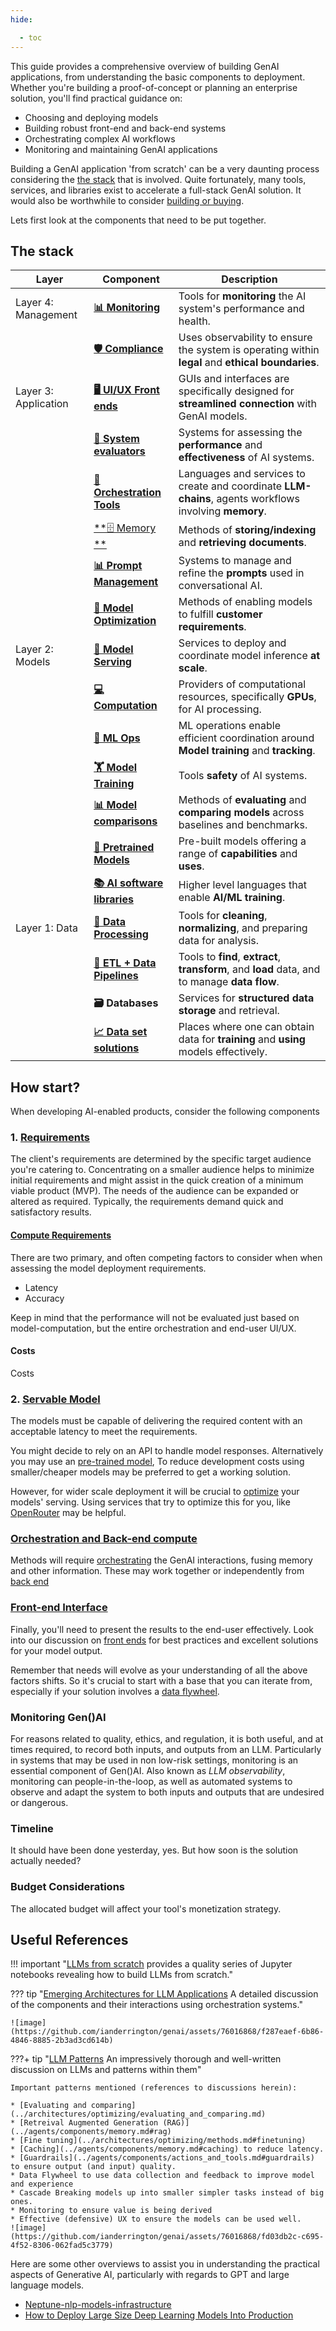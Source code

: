 ```yaml
---
hide:

  - toc
---
```



This guide provides a comprehensive overview of building GenAI applications, from understanding the basic components to deployment. Whether you're building a proof-of-concept or planning an enterprise solution, you'll find practical guidance on:

- Choosing and deploying models
- Building robust front-end and back-end systems
- Orchestrating complex AI workflows
- Monitoring and maintaining GenAI applications


Building a GenAI application 'from scratch' can be a very daunting process considering the [the stack](#the-stack) that is involved. Quite fortunately, many tools, services, and libraries exist to accelerate a full-stack GenAI solution. It would also be worthwhile to consider [building or buying](../../Using/strategically/building_or_buying.md). 

Lets first look at the components that need to be put together. 

## The stack

| Layer             | Component            | Description                                                                 | 
|-------------------|----------------------|-----------------------------------------------------------------------------|
| Layer 4: Management | [**📊 Monitoring**](#monitoring-genai)        | Tools for **monitoring** the AI system's performance and health.            |
|                   | [**🛡 Compliance**](./security_and_compliance/index.md)            | Uses observability to ensure the system is operating within **legal** and **ethical boundaries**. |                  
| Layer 3: Application | [**🖥 UI/UX Front ends**](./front_end/index.md)       |  GUIs and interfaces are specifically designed for **streamlined connection** with GenAI models.         |
|                   | [**📝 System evaluators**](../agents/building_agents/evaluating_and_comparing.md)            |Systems for assessing the **performance** and **effectiveness** of AI systems.      |   
|                   |  [**🧩 Orchestration Tools**](./back_end/orchestrating.md)          |  Languages and services to create and coordinate **LLM-chains**, agents workflows involving **memory**.          |
|                   | [**🗄  Memory **](./back_end/memory.md)              | Methods of **storing/indexing** and **retrieving documents**.         |
|                   | [**📊  Prompt Management**](../prompting/index.md)  |Systems to manage and refine the **prompts** used in conversational AI.          |   
|                   | [**🔧  Model Optimization**](../architectures/optimizing/index.md) | Methods of enabling models to fulfill **customer requirements**. |              
| Layer 2: Models   | [**🚀  Model Serving**](./back_end/llm_ops.md) | Services to deploy and coordinate model inference **at scale**.   | 
|                   | [**💻 Computation**](./back_end/computation.md)          | Providers of computational resources, specifically **GPUs**, for AI processing.  |              
|                   |[**🔄 ML Ops**](./back_end/llm_ops.md)    | ML operations enable efficient coordination around **Model training** and **tracking**. | 
|                   | [**🏋️ Model Training**](../architectures/training/index.md)          | Tools **safety** of AI systems.            |
|                   | [**📊 Model comparisons**](../architectures/optimizing/evaluating_and_comparing.md)|  Methods of **evaluating** and **comparing models** across baselines and benchmarks.| 
|                   | [**🧠 Pretrained Models**](./back_end/pre_trained_models.md)   | Pre-built models offering a range of **capabilities** and **uses**.                  |        
|                   | [**📚 AI software libraries**](#ai-software-libraries)   | Higher level languages that enable **AI/ML training**.                 | 
| Layer 1: Data     | [**🧼 Data Processing**](../data/preparation/index.md)  | Tools for **cleaning**, **normalizing**, and preparing data for analysis.            |   |
|                   | [**🔄 ETL + Data Pipelines**](../data/preparation/index.md#etl-pipelines) | Tools to **find**, **extract**, **transform**, and **load** data, and to manage **data flow**.    |
|                   | **🗃 Databases**        | Services for **structured data storage** and retrieval. |            |
|                   | [**📈 Data set solutions**](../data/sources.md)  | Places where one can obtain data for **training** and **using** models effectively. |



## How start?

When developing AI-enabled products, consider the following components

### 1. [Requirements](#requirements)

The client's requirements are determined by the specific target audience you're catering to. Concentrating on a smaller audience helps to minimize initial requirements and might assist in the quick creation of a minimum viable product (MVP). The needs of the audience can be expanded or altered as required. Typically, the requirements demand quick and satisfactory results.

#### [Compute Requirements](#compute-needs)

There are two primary, and often competing factors to consider when when assessing the model deployment requirements.

- Latency
- Accuracy

Keep in mind that the performance will not be evaluated just based on model-computation, but the entire orchestration and end-user UI/UX. 

#### Costs
Costs

### 2. [Servable Model](#servable-model)

The models must be capable of delivering the required content with an acceptable latency to meet the requirements. 

You might decide to rely on an API to handle model responses. Alternatively you may use an [pre-trained model](back_end/pre_trained_models.md), 
To reduce development costs using smaller/cheaper models may be preferred to get a working solution. 

However, for wider scale deployment it will be crucial to [optimize](../../Understanding/architectures/optimizing/index.md) your models' serving. Using services that try to optimize this for you, like [OpenRouter](https://openrouter.ai/) may be helpful.

### [Orchestration and Back-end compute](#compute-back-end)

Methods will require [orchestrating](./back_end/orchestrating.md) the GenAI interactions, fusing memory and other information. These may work together or independently from [back end](./back_end/index.md) 

### [Front-end Interface](./front_end/index.md)

Finally, you'll need to present the results to the end-user effectively. Look into our discussion on [front ends](./front_end/index.md) for best practices and excellent solutions for your model output.

Remember that needs will evolve as your understanding of all the above factors shifts. So it's crucial to start with a base that you can iterate from, especially if your solution involves a [data flywheel](https://brightdata.com/blog/brightdata-in-practice/using-data-flywheel-to-scale-your-business).



### Monitoring Gen()AI
For reasons related to quality, ethics, and regulation, it is both useful, and at times required, to record both inputs, and outputs from an LLM. Particularly in systems that may be used in non low-risk settings, monitoring is an essential component of Gen()AI.  Also known as _LLM observability_, monitoring can people-in-the-loop, as well as automated systems to observe and adapt the system to both inputs and outputs that are undesired or dangerous.



### Timeline 

It should have been done yesterday, yes. But how soon is the solution actually needed? 

### Budget Considerations

The allocated budget will affect your tool's monetization strategy. 

## Useful References
!!! important "[LLMs from scratch](https://github.com/rasbt/LLMs-from-scratch) provides a quality series of Jupyter notebooks revealing how to build LLMs from scratch."


??? tip "[Emerging Architectures for LLM Applications](https://a16z.com/emerging-architectures-for-llm-applications/) A detailed discussion of the components and their interactions using orchestration systems."

    ![image](https://github.com/ianderrington/genai/assets/76016868/f287eaef-6b86-4846-8885-2b3ad3cd614b) 


???+ tip "[LLM Patterns](https://eugeneyan.com/writing/llm-patterns/) An impressively thorough and well-written discussion on LLMs and patterns within them"

    Important patterns mentioned (references to discussions herein):    
    
    * [Evaluating and comparing](../architectures/optimizing/evaluating_and_comparing.md)
    * [Retreival Augmented Generation (RAG)](../agents/components/memory.md#rag)
    * [Fine tuning](../architectures/optimizing/methods.md#finetuning)
    * [Caching](../agents/components/memory.md#caching) to reduce latency.
    * [Guardrails](../agents/components/actions_and_tools.md#guardrails) to ensure output (and input) quality.
    * Data Flywheel to use data collection and feedback to improve model and experience
    * Cascade Breaking models up into smaller simpler tasks instead of big ones.
    * Monitoring to ensure value is being derived
    * Effective (defensive) UX to ensure the models can be used well.
    ![image](https://github.com/ianderrington/genai/assets/76016868/fd03db2c-c695-4f52-8306-062fad5c3779)
    
Here are some other overviews to assist you in understanding the practical aspects of Generative AI, particularly with regards to GPT and large language models.

- [Neptune-nlp-models-infrastructure](https://neptune.ai/blog/nlp-models-infrastructure-cost-optimization#:~:text=Use%20a%20lightweight%20deployment%20framework,serve%20predictions%20over%20a%20network.)
- [How to Deploy Large Size Deep Learning Models Into Production](https://towardsdatascience.com/how-to-deploy-large-size-deep-learning-models-into-production-66b851d17f33)

